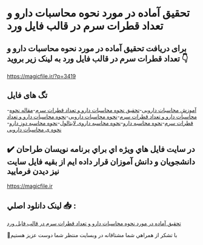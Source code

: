 # تحقیق آماده در مورد نحوه محاسبات دارو و تعداد قطرات سرم در قالب فایل ورد

## برای دریافت تحقیق آماده در مورد نحوه محاسبات دارو و تعداد قطرات سرم در قالب فایل ورد به لینک زیر بروید 👇

https://magicfile.ir/?p=3419

## تگ های فایل

-[آموزش محاسبات دارویی](https://magicfile.ir/product/%d8%aa%d8%ad%d9%82%db%8c%d9%82-%d9%86%d8%ad%d9%88%d9%87-%d9%85%d8%ad%d8%a7%d8%b3%d8%a8%d8%a7%d8%aa-%d8%af%d8%a7%d8%b1%d9%88-%d9%88-%d8%aa%d8%b9%d8%af%d8%a7%d8%af-%d9%82%d8%b7%d8%b1%d8%a7%d8%aa-%d8%b3%d8%b1%d9%85/)-[تحقیق نحوه محاسبات دارو و تعداد قطرات سرم](https://magicfile.ir/product/%d8%aa%d8%ad%d9%82%db%8c%d9%82-%d9%86%d8%ad%d9%88%d9%87-%d9%85%d8%ad%d8%a7%d8%b3%d8%a8%d8%a7%d8%aa-%d8%af%d8%a7%d8%b1%d9%88-%d9%88-%d8%aa%d8%b9%d8%af%d8%a7%d8%af-%d9%82%d8%b7%d8%b1%d8%a7%d8%aa-%d8%b3%d8%b1%d9%85/)-[مقاله نحوه محاسبات دارو و تعداد قطرات سرم](https://magicfile.ir/product/%d8%aa%d8%ad%d9%82%db%8c%d9%82-%d9%86%d8%ad%d9%88%d9%87-%d9%85%d8%ad%d8%a7%d8%b3%d8%a8%d8%a7%d8%aa-%d8%af%d8%a7%d8%b1%d9%88-%d9%88-%d8%aa%d8%b9%d8%af%d8%a7%d8%af-%d9%82%d8%b7%d8%b1%d8%a7%d8%aa-%d8%b3%d8%b1%d9%85/)-[نحوه محاسبات دارویی](https://magicfile.ir/product/%d8%aa%d8%ad%d9%82%db%8c%d9%82-%d9%86%d8%ad%d9%88%d9%87-%d9%85%d8%ad%d8%a7%d8%b3%d8%a8%d8%a7%d8%aa-%d8%af%d8%a7%d8%b1%d9%88-%d9%88-%d8%aa%d8%b9%d8%af%d8%a7%d8%af-%d9%82%d8%b7%d8%b1%d8%a7%d8%aa-%d8%b3%d8%b1%d9%85/)-[نحوه محاسبات دارو و تعداد قطرات سرم](https://magicfile.ir/product/%d8%aa%d8%ad%d9%82%db%8c%d9%82-%d9%86%d8%ad%d9%88%d9%87-%d9%85%d8%ad%d8%a7%d8%b3%d8%a8%d8%a7%d8%aa-%d8%af%d8%a7%d8%b1%d9%88-%d9%88-%d8%aa%d8%b9%d8%af%d8%a7%d8%af-%d9%82%d8%b7%d8%b1%d8%a7%d8%aa-%d8%b3%d8%b1%d9%85/)-[نحوه محاسبه دارو](https://magicfile.ir/product/%d8%aa%d8%ad%d9%82%db%8c%d9%82-%d9%86%d8%ad%d9%88%d9%87-%d9%85%d8%ad%d8%a7%d8%b3%d8%a8%d8%a7%d8%aa-%d8%af%d8%a7%d8%b1%d9%88-%d9%88-%d8%aa%d8%b9%d8%af%d8%a7%d8%af-%d9%82%d8%b7%d8%b1%d8%a7%d8%aa-%d8%b3%d8%b1%d9%85/)-[نحوه محاسبه داروی لابتالول](https://magicfile.ir/product/%d8%aa%d8%ad%d9%82%db%8c%d9%82-%d9%86%d8%ad%d9%88%d9%87-%d9%85%d8%ad%d8%a7%d8%b3%d8%a8%d8%a7%d8%aa-%d8%af%d8%a7%d8%b1%d9%88-%d9%88-%d8%aa%d8%b9%d8%af%d8%a7%d8%af-%d9%82%d8%b7%d8%b1%d8%a7%d8%aa-%d8%b3%d8%b1%d9%85/)-[نحوه محاسبه دوز دارو](https://magicfile.ir/product/%d8%aa%d8%ad%d9%82%db%8c%d9%82-%d9%86%d8%ad%d9%88%d9%87-%d9%85%d8%ad%d8%a7%d8%b3%d8%a8%d8%a7%d8%aa-%d8%af%d8%a7%d8%b1%d9%88-%d9%88-%d8%aa%d8%b9%d8%af%d8%a7%d8%af-%d9%82%d8%b7%d8%b1%d8%a7%d8%aa-%d8%b3%d8%b1%d9%85/)-[نحوه ی محاسبات دارویی](https://magicfile.ir/product/%d8%aa%d8%ad%d9%82%db%8c%d9%82-%d9%86%d8%ad%d9%88%d9%87-%d9%85%d8%ad%d8%a7%d8%b3%d8%a8%d8%a7%d8%aa-%d8%af%d8%a7%d8%b1%d9%88-%d9%88-%d8%aa%d8%b9%d8%af%d8%a7%d8%af-%d9%82%d8%b7%d8%b1%d8%a7%d8%aa-%d8%b3%d8%b1%d9%85/)

## ✔️ در سايت فايل هاي ويژه اي براي برنامه نويسان طراحان دانشجويان و دانش آموزان قرار داده ايم از بقيه فايل سايت نيز ديدن فرماييد

https://magicfile.ir


## لينک دانلود اصلي 📥 :

[تحقیق آماده در مورد نحوه محاسبات دارو و تعداد قطرات سرم در قالب فایل ورد](https://magicfile.ir/product/%d8%aa%d8%ad%d9%82%db%8c%d9%82-%d9%86%d8%ad%d9%88%d9%87-%d9%85%d8%ad%d8%a7%d8%b3%d8%a8%d8%a7%d8%aa-%d8%af%d8%a7%d8%b1%d9%88-%d9%88-%d8%aa%d8%b9%d8%af%d8%a7%d8%af-%d9%82%d8%b7%d8%b1%d8%a7%d8%aa-%d8%b3%d8%b1%d9%85/) 


🙏با تشکر از همراهي شما مشتاقانه در وبسایت منتظر شما دوست عزیز هستیم

